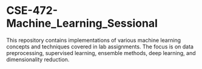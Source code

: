# CSE-472-Machine_Learning_Sessional
This repository contains implementations of various machine learning concepts and techniques covered in lab assignments. The focus is on data preprocessing, supervised learning, ensemble methods, deep learning, and dimensionality reduction. 
